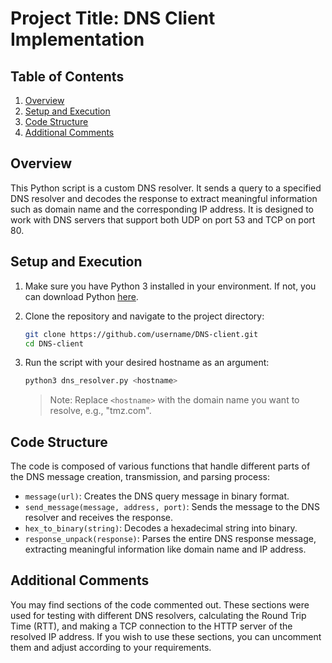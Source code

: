 # Project Title: DNS Client Implementation

## Table of Contents
1. [Overview](#overview)
2. [Setup and Execution](#setup-and-execution)
3. [Code Structure](#code-structure)
4. [Additional Comments](#additional-comments)

## Overview <a name="overview"></a>
This Python script is a custom DNS resolver. It sends a query to a specified DNS resolver and decodes the response to extract meaningful information such as domain name and the corresponding IP address. It is designed to work with DNS servers that support both UDP on port 53 and TCP on port 80.

## Setup and Execution <a name="setup-and-execution"></a>

1. Make sure you have Python 3 installed in your environment. If not, you can download Python [here](https://www.python.org/downloads/).

2. Clone the repository and navigate to the project directory:
    ```bash
    git clone https://github.com/username/DNS-client.git
    cd DNS-client
    ```

3. Run the script with your desired hostname as an argument:
    ```bash
    python3 dns_resolver.py <hostname>
    ```
    > Note: Replace `<hostname>` with the domain name you want to resolve, e.g., "tmz.com".

## Code Structure <a name="code-structure"></a>
The code is composed of various functions that handle different parts of the DNS message creation, transmission, and parsing process:

- `message(url)`: Creates the DNS query message in binary format.
- `send_message(message, address, port)`: Sends the message to the DNS resolver and receives the response.
- `hex_to_binary(string)`: Decodes a hexadecimal string into binary.
- `response_unpack(response)`: Parses the entire DNS response message, extracting meaningful information like domain name and IP address.

## Additional Comments <a name="additional-comments"></a>
You may find sections of the code commented out. These sections were used for testing with different DNS resolvers, calculating the Round Trip Time (RTT), and making a TCP connection to the HTTP server of the resolved IP address. If you wish to use these sections, you can uncomment them and adjust according to your requirements.
